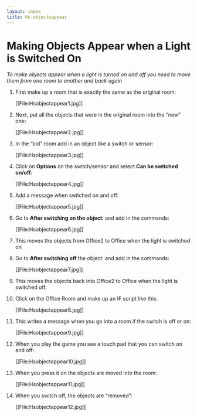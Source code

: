 ```yaml
---
layout: index
title: Hs-objectsappear
---
```


Making Objects Appear when a Light is Switched On
=================================================

*To make objects appear when a light is turned on and off you need to move them from one room to another and back again*

1. First make up a room that is exactly the same as the original room:

     
     [[File:Hsobjectappear1.jpg]]

2. Next, put all the objects that were in the original room into the “new” one:

     
     [[File:Hsobjectappear2.jpg]]

3. In the “old” room add in an object like a switch or sensor:

     [[File:Hsobjectappear3.jpg]]

4. Click on **Options** on the switch/sensor and select **Can be switched on/off**:

     [[File:Hsobjectappear4.jpg]]

5. Add a message when switched on and off:

     [[File:Hsobjectappear5.jpg]]

6. Go to **After switching on the object**: and add in the commands:

     [[File:Hsobjectappear6.jpg]]

7. This moves the objects from Office2 to Office when the light is switched on

8. Go to **After switching off** the object: and add in the commands:

     [[File:Hsobjectappear7.jpg]]

9. This moves the objects back into Office2 to Office when the light is switched off.

10. Click on the Office Room and make up an IF script like this:

     [[File:Hsobjectappear8.jpg]]

     

11. This writes a message when you go into a room if the switch is off or on:

     [[File:Hsobjectappear9.jpg]]

12. When you play the game you see a touch pad that you can switch on and off:

     [[File:Hsobjectappear10.jpg]]

13. When you press it on the objects are moved into the room:

     [[File:Hsobjectappear11.jpg]]

14. When you switch off, the objects are “removed”:

     [[File:Hsobjectappear12.jpg]]
